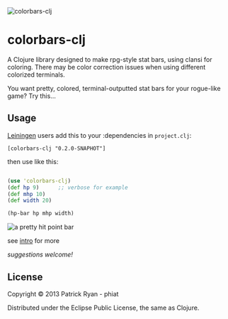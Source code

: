 <img src="http://i.imgur.com/HnoEPbo.png" title="colorbars-clj" alt="colorbars-clj"/>

# colorbars-clj

A Clojure library designed to make rpg-style stat bars, using clansi for coloring.  There may be color correction issues when using different colorized terminals.

You want pretty, colored, terminal-outputted stat bars for your rogue-like game? Try this...

## Usage

[Leiningen](https://github.com/technomancy/leiningen) users add this to your :dependencies in `project.clj`:

    [colorbars-clj "0.2.0-SNAPHOT"]

then use like this:
```clojure

(use 'colorbars-clj)
(def hp 9)      ;; verbose for example
(def mhp 10)
(def width 20)

(hp-bar hp mhp width)
```

 <img src="http://i.imgur.com/tKil606.png" alt="a pretty hit point bar" title="hp bar" />


see [intro](https://github.com/phiat/colorbars-clj/blob/master/doc/intro.md) for more

*suggestions welcome!*

## License

Copyright © 2013 Patrick Ryan - phiat

Distributed under the Eclipse Public License, the same as Clojure.

